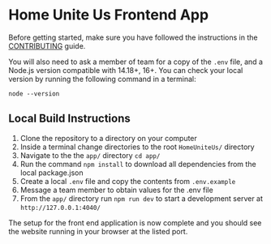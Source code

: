 # Home Unite Us Frontend App

Before getting started, make sure you have followed the instructions in the [CONTRIBUTING](../CONTRIBUTING.md) guide.

You will also need to ask a member of team for a copy of the `.env` file, and a Node.js version compatible with 14.18+, 16+. You can check your local version by running the following command in a terminal:

```terminal
node --version
```

## Local Build Instructions

1. Clone the repository to a directory on your computer
2. Inside a terminal change directories to the root ``HomeUniteUs/`` directory
3. Navigate to the the ``app/`` directory ``cd app/``
4. Run the command ```npm install``` to download all dependencies from the local package.json
5. Create a local ``.env`` file and copy the contents from ``.env.example``
6. Message a team member to obtain values for the .env file
7. From the ``app/`` directory run ``npm run dev`` to start a development server at ``http://127.0.0.1:4040/``

The setup for the front end application is now complete and you should see the website running in your browser at the listed port.
